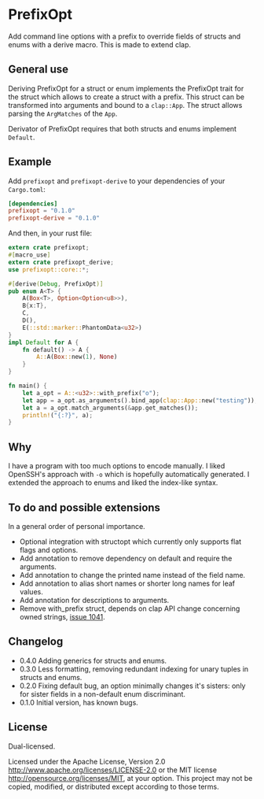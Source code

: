 # PrefixOpt
Add command line options with a prefix to override fields of structs and enums with a derive macro. This is made to extend clap.

## General use
Deriving PrefixOpt for a struct or enum implements the PrefixOpt trait for the struct which allows to create a struct with a prefix. This struct can be transformed into arguments and bound to a `clap::App`. The struct allows parsing the `ArgMatches` of the `App`.

Derivator of PrefixOpt requires that both structs and enums implement `Default`.

## Example
Add `prefixopt` and `prefixopt-derive` to your dependencies of your `Cargo.toml`:
```toml
[dependencies]
prefixopt = "0.1.0"
prefixopt-derive = "0.1.0"
```

And then, in your rust file:
```rust
extern crate prefixopt;
#[macro_use]
extern crate prefixopt_derive;
use prefixopt::core::*;

#[derive(Debug, PrefixOpt)]
pub enum A<T> {
    A(Box<T>, Option<Option<u8>>),
    B{x:T},
    C,
    D(),
    E(::std::marker::PhantomData<u32>)
}
impl Default for A {
    fn default() -> A {
        A::A(Box::new(1), None)
    }
}

fn main() {
    let a_opt = A::<u32>::with_prefix("o");
    let app = a_opt.as_arguments().bind_app(clap::App::new("testing"));
    let a = a_opt.match_arguments(&app.get_matches());
    println!("{:?}", a);
}
```

## Why
I have a program with too much options to encode manually. I liked OpenSSH's approach with `-o` which is hopefully automatically generated. I extended the approach to enums and liked the index-like syntax.

## To do and possible extensions
In a general order of personal importance.

* Optional integration with structopt which currently only supports flat flags and options.
* Add annotation to remove dependency on default and require the arguments.
* Add annotation to change the printed name instead of the field name.
* Add annotation to alias short names or shorter long names for leaf values.
* Add annotation for descriptions to arguments.
* Remove with_prefix struct, depends on clap API change concerning owned strings, [issue 1041](https://github.com/kbknapp/clap-rs/issues/1041).

## Changelog

* 0.4.0 Adding generics for structs and enums.
* 0.3.0 Less formatting, removing redundant indexing for unary tuples in structs and enums.
* 0.2.0 Fixing default bug, an option minimally changes it's sisters: only for sister fields in a non-default enum discriminant.
* 0.1.0 Initial version, has known bugs.

## License
Dual-licensed.

Licensed under the Apache License, Version 2.0
http://www.apache.org/licenses/LICENSE-2.0 or the MIT license
http://opensource.org/licenses/MIT, at your
option. This project may not be copied, modified, or distributed
except according to those terms.

